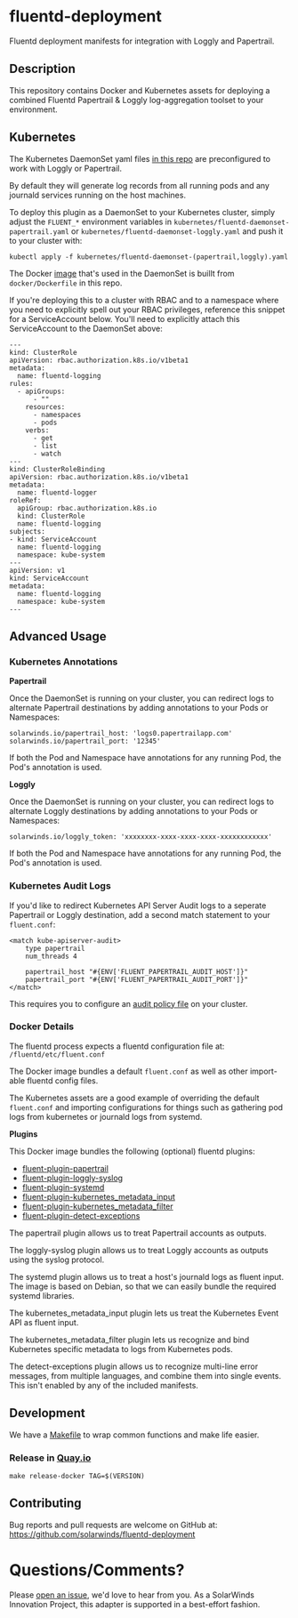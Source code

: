 # fluentd-deployment
Fluentd deployment manifests for integration with Loggly and Papertrail.

## Description

This repository contains Docker and Kubernetes assets for deploying a combined Fluentd Papertrail & Loggly log-aggregation toolset to your environment.

## Kubernetes

The Kubernetes DaemonSet yaml files [in this repo](https://github.com/solarwinds/fluentd-deployment/blob/master/kubernetes/) are preconfigured to work with Loggly or Papertrail.

By default they will generate log records from all running pods and any journald services running on the host machines.

To deploy this plugin as a DaemonSet to your Kubernetes cluster, simply adjust the `FLUENT_*` environment variables in `kubernetes/fluentd-daemonset-papertrail.yaml` or `kubernetes/fluentd-daemonset-loggly.yaml` and push it to your cluster with:

```
kubectl apply -f kubernetes/fluentd-daemonset-(papertrail,loggly).yaml
```

The Docker [image](https://quay.io/repository/solarwinds/fluentd-kubernetes) that's used in the DaemonSet is buillt from `docker/Dockerfile` in this repo.

If you're deploying this to a cluster with RBAC and to a namespace where you need to explicitly spell out your RBAC privileges, reference this snippet for a ServiceAccount below. You'll need to explicitly attach this ServiceAccount to the DaemonSet above:

```
---
kind: ClusterRole
apiVersion: rbac.authorization.k8s.io/v1beta1
metadata:
  name: fluentd-logging
rules:
  - apiGroups:
      - ""
    resources:
      - namespaces
      - pods
    verbs:
      - get
      - list
      - watch
---
kind: ClusterRoleBinding
apiVersion: rbac.authorization.k8s.io/v1beta1
metadata:
  name: fluentd-logger
roleRef:
  apiGroup: rbac.authorization.k8s.io
  kind: ClusterRole
  name: fluentd-logging
subjects:
- kind: ServiceAccount
  name: fluentd-logging
  namespace: kube-system
---
apiVersion: v1
kind: ServiceAccount
metadata:
  name: fluentd-logging
  namespace: kube-system
---
```

## Advanced Usage

### Kubernetes Annotations

**Papertrail**

Once the DaemonSet is running on your cluster, you can redirect logs to alternate Papertrail destinations by adding annotations to your Pods or Namespaces:

```
solarwinds.io/papertrail_host: 'logs0.papertrailapp.com'
solarwinds.io/papertrail_port: '12345'
```

If both the Pod and Namespace have annotations for any running Pod, the Pod's annotation is used.

**Loggly**

Once the DaemonSet is running on your cluster, you can redirect logs to alternate Loggly destinations by adding annotations to your Pods or Namespaces:

```
solarwinds.io/loggly_token: 'xxxxxxxx-xxxx-xxxx-xxxx-xxxxxxxxxxxx'
```

If both the Pod and Namespace have annotations for any running Pod, the Pod's annotation is used.

### Kubernetes Audit Logs

If you'd like to redirect Kubernetes API Server Audit logs to a seperate Papertrail or Loggly destination, add a second match statement to your `fluent.conf`:
```
<match kube-apiserver-audit>
    type papertrail
    num_threads 4

    papertrail_host "#{ENV['FLUENT_PAPERTRAIL_AUDIT_HOST']}"
    papertrail_port "#{ENV['FLUENT_PAPERTRAIL_AUDIT_PORT']}"
</match>
```

This requires you to configure an [audit policy file](https://kubernetes.io/docs/tasks/debug-application-cluster/audit/) on your cluster.

### Docker Details

The fluentd process expects a fluentd configuration file at: `/fluentd/etc/fluent.conf`

The Docker image bundles a default `fluent.conf` as well as other import-able fluentd config files.

The Kubernetes assets are a good example of overriding the default `fluent.conf` and importing configurations for things such as gathering pod logs from kubernetes or journald logs from systemd.

**Plugins**

This Docker image bundles the following (optional) fluentd plugins:
- [fluent-plugin-papertrail](https://github.com/solarwinds/fluent-plugin-papertrail)
- [fluent-plugin-loggly-syslog](https://github.com/solarwinds/fluent-plugin-loggly-syslog)
- [fluent-plugin-systemd](https://github.com/reevoo/fluent-plugin-systemd)
- [fluent-plugin-kubernetes_metadata_input](https://github.com/ViaQ/fluent-plugin-kubernetes_metadata_input)
- [fluent-plugin-kubernetes_metadata_filter](https://github.com/fabric8io/fluent-plugin-kubernetes_metadata_filter)
- [fluent-plugin-detect-exceptions](https://github.com/GoogleCloudPlatform/fluent-plugin-detect-exceptions)

The papertrail plugin allows us to treat Papertrail accounts as outputs.

The loggly-syslog plugin allows us to treat Loggly accounts as outputs using the syslog protocol.

The systemd plugin allows us to treat a host's journald logs as fluent input. The image is based on Debian, so that we can easily bundle the required systemd libraries.

The kubernetes_metadata_input plugin lets us treat the Kubernetes Event API as fluent input.

The kubernetes_metadata_filter plugin lets us recognize and bind Kubernetes specific metadata to logs from Kubernetes pods.

The detect-exceptions plugin allows us to recognize multi-line error messages, from multiple languages, and combine them into single events. This isn't enabled by any of the included manifests.

## Development

We have a [Makefile](Makefile) to wrap common functions and make life easier.

### Release in [Quay.io](https://quay.io/repository/solarwinds/fluentd-kubernetes)

`make release-docker TAG=$(VERSION)`

## Contributing

Bug reports and pull requests are welcome on GitHub at: https://github.com/solarwinds/fluentd-deployment

# Questions/Comments?

Please [open an issue](https://github.com/solarwinds/fluentd-deployment/issues/new), we'd love to hear from you. As a SolarWinds Innovation Project, this adapter is supported in a best-effort fashion.
